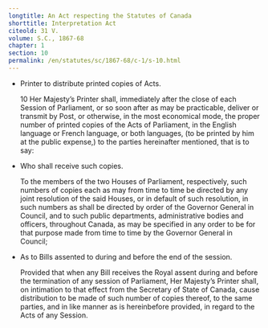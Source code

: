 ```yaml
---
longtitle: An Act respecting the Statutes of Canada
shorttitle: Interpretation Act
citeold: 31 V.
volume: S.C., 1867-68
chapter: 1
section: 10
permalink: /en/statutes/sc/1867-68/c-1/s-10.html
---
```


<ul class="section provision-list">
  <li>
    <p class="marginal-note">Printer to distribute printed copies of Acts.</p>
    <p class="subsection"><span class="section-label" id="s-10">10</span> Her Majesty&rsquo;s Printer shall, immediately after the close of each Session of Parliament, or so soon after as may be practicable, deliver or transmit by Post, or otherwise, in the most economical mode, the proper number of printed copies of the Acts of Parliament, in the English language or French language, or both languages, (to be printed by him at the public expense,) to the parties hereinafter mentioned, that is to say:</p>
  </li>
  <li>
    <p class="marginal-note">Who shall receive such copies.</p>
    <p class="subsection">To the members of the two Houses of Parliament, respectively, such numbers of copies each as may from time to time be directed by any joint resolution of the said Houses, or in default of such resolution, in such numbers as shall be directed by order of the Governor General in Council, and to such public departments, administrative bodies and officers, throughout Canada, as may be specified in any order to be for that purpose made from time to time by the Governor General in Council;</p>
  </li>
  <li>
    <p class="marginal-note">As to Bills assented to during and before the end of the session.</p>
    <p class="subsection">Provided that when any Bill receives the Royal assent during and before the termination of any session of Parliament, Her Majesty&rsquo;s Printer shall, on intimation to that effect from the Secretary of State of Canada, cause distribution to be made of such number of copies thereof, to the same parties, and in like manner as is hereinbefore provided, in regard to the Acts of any Session.</p>
  </li>
</ul>